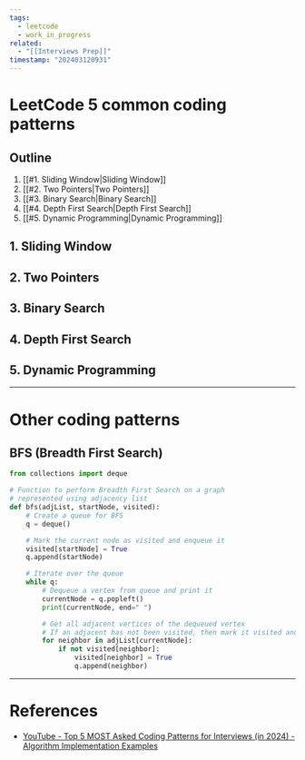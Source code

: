 ```yaml
---
tags:
  - leetcode
  - work_in_progress
related:
  - "[[Interviews Prep]]"
timestamp: "202403120931"
---
```


# LeetCode 5 common coding patterns

## Outline
1. [[#1. Sliding Window|Sliding Window]]
2. [[#2. Two Pointers|Two Pointers]]
3. [[#3. Binary Search|Binary Search]]
4. [[#4. Depth First Search|Depth First Search]]
5. [[#5. Dynamic Programming|Dynamic Programming]]

## 1. Sliding Window

## 2. Two Pointers

## 3. Binary Search

## 4. Depth First Search

## 5. Dynamic Programming

---

# Other coding patterns
## BFS (Breadth First Search)
```python
from collections import deque

# Function to perform Breadth First Search on a graph
# represented using adjacency list
def bfs(adjList, startNode, visited):
    # Create a queue for BFS
    q = deque()

    # Mark the current node as visited and enqueue it
    visited[startNode] = True
    q.append(startNode)

    # Iterate over the queue
    while q:
        # Dequeue a vertex from queue and print it
        currentNode = q.popleft()
        print(currentNode, end=" ")

        # Get all adjacent vertices of the dequeued vertex
        # If an adjacent has not been visited, then mark it visited and enqueue it
        for neighbor in adjList[currentNode]:
            if not visited[neighbor]:
                visited[neighbor] = True
                q.append(neighbor)
```

--- 
# References
- [YouTube - Top 5 MOST Asked Coding Patterns for Interviews (in 2024) - Algorithm Implementation Examples](https://www.youtube.com/watch?v=-lcAuPXsQ-8)